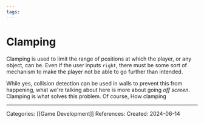 ```yaml
---
tags:
---
```

# Clamping
Clamping is used to limit the range of positions at which the player, or any object, can be. Even if the user inputs `right`, there must be some sort of mechanism to make the player not be able to go further than intended.

While yes, collision detection can be used in walls to prevent this from happening, what we're talking about here is more about going _off screen_. Clamping is what solves this problem. Of course, How clamping


---
Categories: [[Game Development]]
References:
Created: 2024-06-14
